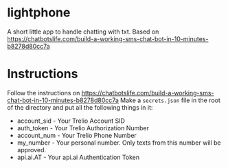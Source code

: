 # lightphone
A short little app to handle chatting with txt. Based on https://chatbotslife.com/build-a-working-sms-chat-bot-in-10-minutes-b8278d80cc7a

# Instructions
Follow the instructions on https://chatbotslife.com/build-a-working-sms-chat-bot-in-10-minutes-b8278d80cc7a
Make a `secrets.json` file in the root of the directory and put all the following things in it:

* account_sid - Your Trelio Account SID
* auth_token - Your Trelio Authorization Number
* account_num - Your Trelio Phone Number
* my_number - Your personal number. Only texts from this number will be approved.
* api.ai.AT - Your api.ai Authentication Token
